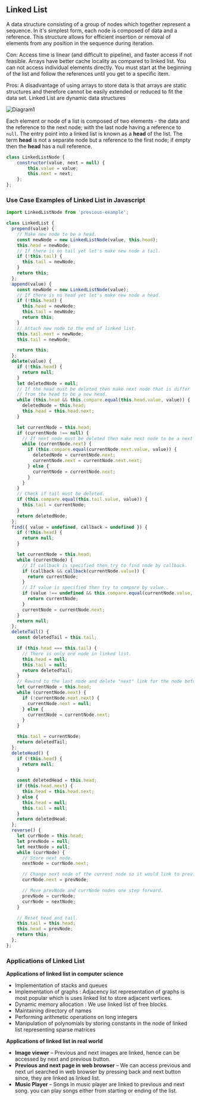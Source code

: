 ## Linked List 
A data structure consisting of a group of nodes which together represent a sequence. In it's simplest form, each node is composed of data and a reference. This structure allows for efficient insertion or removal of elements from any position in the sequence during iteration. 

Con: Access time is linear (and difficult to pipeline), and faster access if not feasible. Arrays have better cache locality as compared to linked list. You can not access individual elements directly. You must start at the beginning of the list and follow the references until you get to a specific item.  

Pros: A disadvantage of using arrays to store data is that arrays are static structures and therefore cannot be easily extended or reduced to fit the data set. Linked List are dynamic data structures 

![Diagram1](https://www.cs.cmu.edu/~adamchik/15-121/lectures/Linked%20Lists/pix/linkedlist.bmp)

Each element or node of a list is composed of two elements - the data and the reference to the next node; with the last node having a reference to `null`. The entry point into a linked list is known as a __head__ of the list. The term __head__ is not a separate node but a reference to the first node; if empty then the __head__ has a null reference. 

```javascript 
class LinkedListNode {
    constructor(value, next = null) {
        this.value = value; 
        this.next = next;
    }; 
};
```

### Use Case Examples of Linked List in Javascript 
```javascript 
import LinkedListNode from 'previous-example';

class LinkedList {
  prepend(value) {
    // Make new node to be a head.
    const newNode = new LinkedListNode(value, this.head);
    this.head = newNode;
    // If there is no tail yet let's make new node a tail.
    if (!this.tail) {
      this.tail = newNode;
    }
    return this;
  };
  append(value) {
    const newNode = new LinkedListNode(value);
    // If there is no head yet let's make new node a head.
    if (!this.head) {
      this.head = newNode;
      this.tail = newNode;
      return this;
    }
    // Attach new node to the end of linked list.
    this.tail.next = newNode;
    this.tail = newNode;

    return this;
  };
  delete(value) {
    if (!this.head) {
      return null;
    }
    let deletedNode = null;
    // If the head must be deleted then make next node that is differ
    // from the head to be a new head.
    while (this.head && this.compare.equal(this.head.value, value)) {
      deletedNode = this.head;
      this.head = this.head.next;
    }

    let currentNode = this.head;
    if (currentNode !== null) {
      // If next node must be deleted then make next node to be a next next one.
      while (currentNode.next) {
        if (this.compare.equal(currentNode.next.value, value)) {
          deletedNode = currentNode.next;
          currentNode.next = currentNode.next.next;
        } else {
          currentNode = currentNode.next;
        }
      }
    }
    // Check if tail must be deleted.
    if (this.compare.equal(this.tail.value, value)) {
      this.tail = currentNode;
    }
    return deletedNode;
  };
  find({ value = undefined, callback = undefined }) {
    if (!this.head) {
      return null;
    }

    let currentNode = this.head;
    while (currentNode) {
      // If callback is specified then try to find node by callback.
      if (callback && callback(currentNode.value)) {
        return currentNode;
      }
      // If value is specified then try to compare by value..
      if (value !== undefined && this.compare.equal(currentNode.value, value)) {
        return currentNode;
      }
      currentNode = currentNode.next;
    }
    return null;
  }; 
  deleteTail() {
    const deletedTail = this.tail;

    if (this.head === this.tail) {
      // There is only one node in linked list.
      this.head = null;
      this.tail = null;
      return deletedTail;
    }
    // Rewind to the last node and delete "next" link for the node before the last one.
    let currentNode = this.head;
    while (currentNode.next) {
      if (!currentNode.next.next) {
        currentNode.next = null;
      } else {
        currentNode = currentNode.next;
      }
    }

    this.tail = currentNode;
    return deletedTail;
  }; 
  deleteHead() {
    if (!this.head) {
      return null;
    }

    const deletedHead = this.head;
    if (this.head.next) {
      this.head = this.head.next;
    } else {
      this.head = null;
      this.tail = null;
    }
    return deletedHead;
  }; 
  reverse() {
    let currNode = this.head;
    let prevNode = null;
    let nextNode = null;
    while (currNode) {
      // Store next node.
      nextNode = currNode.next;

      // Change next node of the current node so it would link to previous node.
      currNode.next = prevNode;

      // Move prevNode and currNode nodes one step forward.
      prevNode = currNode;
      currNode = nextNode;
    }

    // Reset head and tail.
    this.tail = this.head;
    this.head = prevNode;
    return this;
  };
}; 
```

### Applications of Linked List
__Applications of linked list in computer science__
* Implementation of stacks and queues
* Implementation of graphs : Adjacency list representation of graphs is most popular which is uses linked list to store adjacent vertices.
* Dynamic memory allocation : We use linked list of free blocks.
* Maintaining directory of names
* Performing arithmetic operations on long integers
* Manipulation of polynomials by storing constants in the node of linked list
representing sparse matrices

__Applications of linked list in real world__
* **Image viewer** – Previous and next images are linked, hence can be accessed by next and previous button.
* **Previous and next page in web browser** – We can access previous and next url searched in web browser by pressing back and next button since, they are linked as linked list.
* **Music Player** – Songs in music player are linked to previous and next song. you can play songs either from starting or ending of the list.